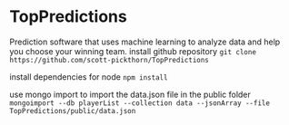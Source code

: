 # TopPredictions
Prediction software that uses machine learning to analyze data and help you choose your winning team.
install github repository
```git clone https://github.com/scott-pickthorn/TopPredictions```

install dependencies for node
```npm install```

use mongo import to import the data.json file in the public folder
```mongoimport --db playerList --collection data --jsonArray --file TopPredictions/public/data.json```
